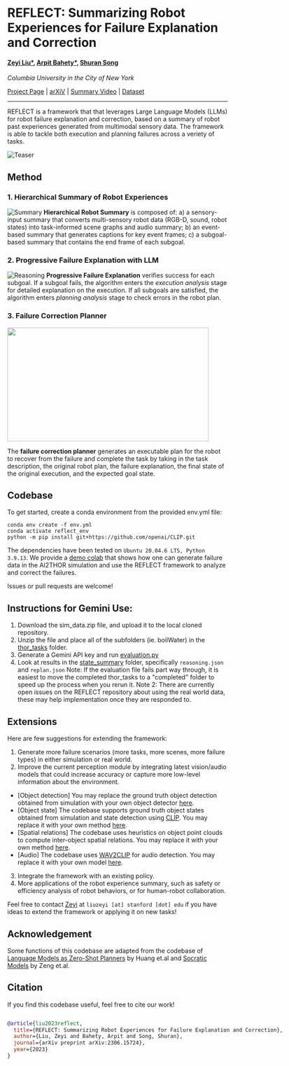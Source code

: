 # REFLECT: Summarizing Robot Experiences for Failure Explanation and Correction
#### [Zeyi Liu*](https://lzylucy.github.io/), [Arpit Bahety*](https://arpitrf.github.io/), [Shuran Song](https://shurans.github.io/)

_Columbia University in the City of New York_


[Project Page](https://robot-reflect.github.io/) | [arXiV](https://arxiv.org/abs/2306.15724) | [Summary Video](https://www.youtube.com/watch?v=Proiua4NNTk) | [Dataset](https://www.cs.columbia.edu/~liuzeyi/reflect_data)

---
REFLECT is a framework that that leverages Large Language Models (LLMs) for robot failure explanation and correction, based on a summary of robot past experiences generated from multimodal sensory data. The framework is able to tackle both execution and planning failures across a veriety of tasks.

![Teaser](figs/teaser.png)

## Method
### 1. Hierarchical Summary of Robot Experiences
![Summary](figs/method-summary.jpg)
**Hierarchical Robot Summary** is composed of: a) a sensory-input summary that converts multi-sensory robot data (RGB-D, sound, robot states) into task-informed scene graphs and audio summary; b) an event-based summary that generates captions for key event frames; c) a subgoal-based summary that contains the end frame of each subgoal.

### 2. Progressive Failure Explanation with LLM
![Reasoning](figs/method-reasoning.jpg)
**Progressive Failure Explanation** verifies success for each subgoal. If a subgoal fails, the algorithm enters the *execution analysis* stage for detailed explanation on the execution. If all subgoals are satisfied, the algorithm enters *planning analysis* stage to check errors in the robot plan.

### 3. Failure Correction Planner
<img src="figs/method-correction.gif" width="460" height="260"/>

The **failure correction planner** generates an executable plan for the robot to recover from the failure and complete the task by taking in the task description, the original robot plan, the failure explanation, the final state of the original execution, and the expected goal state.


## Codebase
To get started, create a conda environment from the provided env.yml file:
```
conda env create -f env.yml
conda activate reflect_env
python -m pip install git+https://github.com/openai/CLIP.git
```

The dependencies have been tested on `Ubuntu 20.04.6 LTS, Python 3.9.13`.
We provide a [demo colab](https://github.com/columbia-ai-robotics/reflect/blob/main/demo.ipynb) that shows how one can generate failure data in the AI2THOR simulation and use the REFLECT framework to analyze and correct the failures.

Issues or pull requests are welcome!

## Instructions for Gemini Use: 
1. Download the sim_data.zip file, and upload it to the local cloned repository. 
2. Unzip the file and place all of the subfolders (ie. boilWater) in the [thor_tasks](https://github.com/owenClayton/reflect_multimodal/tree/main/main/thor_tasks) folder. 
3. Generate a Gemini API key and run [evaluation.py](https://github.com/owenClayton/reflect_multimodal/blob/main/evaluation.py)
4. Look at results in the [state_summary](https://github.com/owenClayton/reflect_multimodal/tree/main/main/state_summary) folder, specifically `reasoning.json` and `replan.json`
Note: If the evaluation file fails part way through, it is easiest to move the completed thor_tasks to a "completed" folder to speed up the process when you rerun it. 
Note 2: There are currently open issues on the REFLECT repository about using the real world data, these may help implementation once they are responded to. 

## Extensions
Here are few suggestions for extending the framework:
1. Generate more failure scenarios (more tasks, more scenes, more failure types) in either simulation or real world.
2. Improve the current perception module by integrating latest vision/audio models that could increase accuracy or capture more low-level information about the environment.
- [Object detection] You may replace the ground truth object detection obtained from simulation with your own object detector [here](https://github.com/columbia-ai-robotics/reflect/blob/5736f88cade931bfcf670df82e38580d9c538771/main/get_local_sg.py#L38).
- [Object state] The codebase supports ground truth object states obtained from simulation and state detection using [CLIP](https://github.com/openai/CLIP). You may replace it with your own method [here](https://github.com/columbia-ai-robotics/reflect/blob/5736f88cade931bfcf670df82e38580d9c538771/main/scene_graph.py#L291).
- [Spatial relations] The codebase uses heuristics on object point clouds to compute inter-object spatial relations. You may replace it with your own method [here](https://github.com/columbia-ai-robotics/reflect/blob/5736f88cade931bfcf670df82e38580d9c538771/main/scene_graph.py#L246).
- [Audio] The codebase uses [WAV2CLIP](https://github.com/descriptinc/lyrebird-wav2clip) for audio detection. You may replace it with your own model [here](https://github.com/columbia-ai-robotics/reflect/blob/main/main/audio.py).
3. Integrate the framework with an existing policy.
4. More applications of the robot experience summary, such as safety or efficiency analysis of robot behaviors, or for human-robot collaboration.

Feel free to contact [Zeyi](https://lzylucy.github.io/) at `liuzeyi [at] stanford [dot] edu` if you have ideas to extend the framework or applying it on new tasks!

## Acknowledgement
Some functions of this codebase are adapted from the codebase of [Language Models as Zero-Shot Planners](https://github.com/huangwl18/language-planner) by Huang et.al and [Socratic Models](https://github.com/google-research/google-research/tree/master/socraticmodels) by Zeng et.al.

## Citation
If you find this codebase useful, feel free to cite our work!
<div style="display:flex;">
<div>

```bibtex
@article{liu2023reflect,
  title={REFLECT: Summarizing Robot Experiences for Failure Explanation and Correction},
  author={Liu, Zeyi and Bahety, Arpit and Song, Shuran},
  journal={arXiv preprint arXiv:2306.15724},
  year={2023}
}
```
